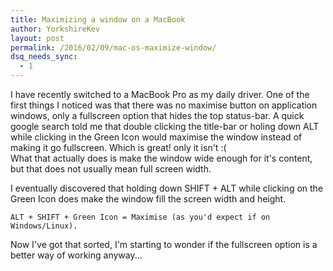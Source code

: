 ```yaml
---
title: Maximizing a window on a MacBook
author: YorkshireKev
layout: post
permalink: /2016/02/09/mac-os-maximize-window/
dsq_needs_sync:
  - 1
---
```

I have recently switched to a MacBook Pro as my daily driver. One of the first things I noticed was that there was no maximise button on application windows, only a fullscreen option that hides the top status-bar. A quick google search told me that double clicking the title-bar or holing down ALT while clicking in the Green Icon would maximise the window instead of making it go fullscreen. Which is great! only it isn't :(  
What that actually does is make the window wide enough for it's content, but that does not usually mean full screen width.

I eventually discovered that holding down SHIFT + ALT while clicking on the Green Icon does make the window fill the screen width and height.

```shell
ALT + SHIFT + Green Icon = Maximise (as you'd expect if on Windows/Linux).
```

Now I've got that sorted, I'm starting to wonder if the fullscreen option is a better way of working anyway...
